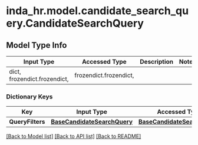 # inda_hr.model.candidate_search_query.CandidateSearchQuery

## Model Type Info
Input Type | Accessed Type | Description | Notes
------------ | ------------- | ------------- | -------------
dict, frozendict.frozendict,  | frozendict.frozendict,  |  | 

### Dictionary Keys
Key | Input Type | Accessed Type | Description | Notes
------------ | ------------- | ------------- | ------------- | -------------
**QueryFilters** | [**BaseCandidateSearchQuery**](BaseCandidateSearchQuery.md) | [**BaseCandidateSearchQuery**](BaseCandidateSearchQuery.md) |  | [optional] 

[[Back to Model list]](../../README.md#documentation-for-models) [[Back to API list]](../../README.md#documentation-for-api-endpoints) [[Back to README]](../../README.md)

